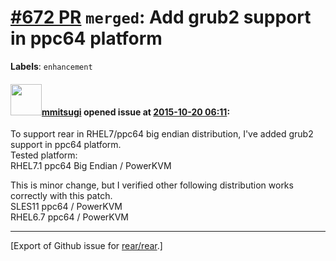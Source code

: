[\#672 PR](https://github.com/rear/rear/pull/672) `merged`: Add grub2 support in ppc64 platform
===============================================================================================

**Labels**: `enhancement`

#### <img src="https://avatars.githubusercontent.com/u/13441201?v=4" width="50">[mmitsugi](https://github.com/mmitsugi) opened issue at [2015-10-20 06:11](https://github.com/rear/rear/pull/672):

To support rear in RHEL7/ppc64 big endian distribution, I've added grub2
support in ppc64 platform.  
Tested platform:  
RHEL7.1 ppc64 Big Endian / PowerKVM

This is minor change, but I verified other following distribution works
correctly with this patch.  
SLES11 ppc64 / PowerKVM  
RHEL6.7 ppc64 / PowerKVM

------------------------------------------------------------------------

\[Export of Github issue for
[rear/rear](https://github.com/rear/rear).\]
